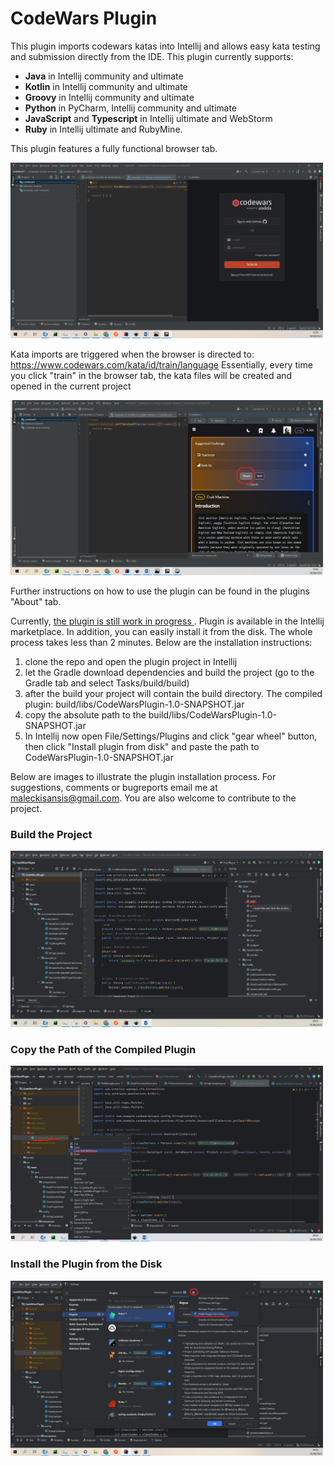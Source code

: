 # CodeWars Plugin

This plugin imports codewars katas into Intellij and allows easy kata testing and submission directly from the IDE.
This plugin currently supports:
+ **Java** in Intellij community and ultimate
+ **Kotlin** in Intellij community and ultimate
+ **Groovy** in Intellij community and ultimate
+ **Python** in PyCharm, Intellij community and ultimate
+ **JavaScript** and **Typescript** in Intellij ultimate and WebStorm
+ **Ruby** in Intellij ultimate and RubyMine.


This plugin features a fully functional browser tab. 


<img src="images/1.png" alt="login" width="500">

Kata imports are triggered when the browser is directed to: https://www.codewars.com/kata/id/train/language
Essentially, every time you click "train" in the browser tab, the kata files will be created and opened in the current project

<img src="images/2.png" alt="train" width="500">

Further instructions on how to use the plugin can be found in the plugins "About" tab.

Currently, <u> the plugin is still work in progress </u>. Plugin is available in the Intellij marketplace. In addition, you can easily install it from the disk. The whole process takes less than 2 minutes.
Below are the installation instructions:

1. clone the repo and open the plugin project in Intellij
2. let the Gradle download dependencies and build the project (go to the Gradle tab and select Tasks/build/build)
3. after the build your project will contain the build directory. The compiled plugin: build/libs/CodeWarsPlugin-1.0-SNAPSHOT.jar
4. copy the absolute path to the build/libs/CodeWarsPlugin-1.0-SNAPSHOT.jar
5. In Intellij now open File/Settings/Plugins and click "gear wheel" button, then click "Install plugin from disk" and paste the path to CodeWarsPlugin-1.0-SNAPSHOT.jar

Below are images to illustrate the plugin installation process.
For suggestions, comments or bugreports email me at maleckisansis@gmail.com.
You are also welcome to contribute to the project.


### Build the Project
<img src="images/3.png" alt="build" width="500">
<br>

### Copy the Path of the Compiled Plugin
<img src="images/4.png" alt="copy path" width="500">
<br>

### Install the Plugin from the Disk 
<img src="images/5.png" alt="install" width="500">






